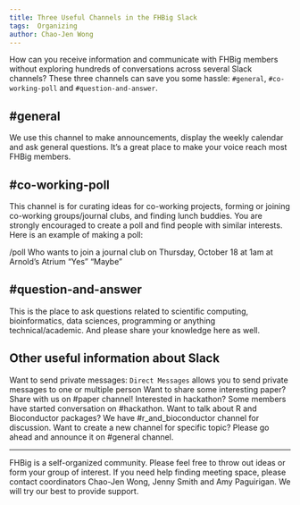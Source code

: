 ```yaml
---
title: Three Useful Channels in the FHBig Slack
tags:  Organizing
author: Chao-Jen Wong
---
```

How can you receive information and communicate with FHBig members without exploring hundreds of conversations across several Slack channels? These three channels can save you some hassle: `#general`, `#co-working-poll` and `#question-and-answer`. 

## #general
We use this channel to make announcements, display the weekly calendar and ask general questions. It’s a great place to make your voice reach most FHBig members.

## #co-working-poll
This channel is for curating ideas for co-working projects, forming or joining co-working groups/journal clubs, and finding lunch buddies. You are strongly encouraged to create a poll and find people with similar interests. Here is an example of making a poll:

/poll Who wants to join a journal club on Thursday, October 18 at 1am at Arnold’s Atrium “Yes” “Maybe”

## #question-and-answer
This is the place to ask questions related to scientific computing, bioinformatics, data sciences, programming or anything technical/academic. And please share your knowledge here as well. 

## Other useful information about Slack
Want to send private messages: `Direct Messages` allows you to send private messages to one or multiple person
Want to share some interesting paper?  Share with us on #paper channel!
Interested in hackathon? Some members have started conversation on #hackathon.
Want to talk about R and Bioconductor packages? We have #r_and_bioconductor channel for discussion.
Want to create a new channel for specific topic? Please go ahead and announce it on #general channel.

-----
FHBig is a self-organized community.  Please feel free to throw out ideas or form your group of interest. If you need help finding meeting space, please contact coordinators Chao-Jen Wong, Jenny Smith and Amy Paguirigan. We will try our best to provide support. 


